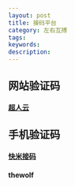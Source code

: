 ```yaml
---
layout: post
title: 接码平台
category: 左右互搏
tags: 
keywords: 
description: 
---
```


## 网站验证码

#### [超人云](http://www.chaorendama.com/)


## 手机验证码

#### [快米接码](http://kmiyz.com/)

#### thewolf